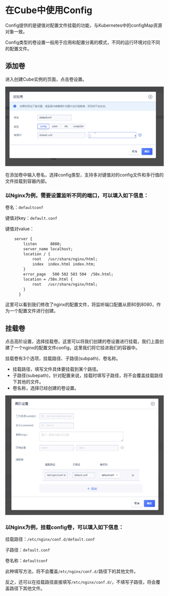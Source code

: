 # 在Cube中使用Config

Config提供的是键值对配置文件挂载的功能，与Kubernetes中的configMap资源对象一致。

Config类型的卷设置一般用于应用和配置分离的模式，不同的运行环境对应不同的配置文件。

## 添加卷

进入创建Cube实例的页面，点击卷设置。

![](../images/volume/config1.png)

在添加卷中输入卷名，选择config类型，支持多对键值对的config文件和多行值的文件挂载到容器内部。



### 以Nginx为例，需要设置监听不同的端口，可以填入如下信息：

卷名：`defaultconf`

键值对key：`default.conf`

键值对value：

```
    server {
        listen      8080; 
        server_name localhost; 
        location / {
            root   /usr/share/nginx/html; 
            index  index.html index.htm; 
        } 
        error_page   500 502 503 504  /50x.html; 
        location = /50x.html { 
            root   /usr/share/nginx/html; 
        }
      }

```

这里可以看到我们修改了nginx的配置文件，将监听端口配置从原80到8080，作为一个配置文件进行创建。

## 挂载卷

点击高阶设置，选择挂载卷。这里可以将我们创建的卷设置进行挂载，我们上面创建了一个nginx的配置文件config，这里我们将它挂进我们的容器中。

挂载卷有3个选项，挂载路径、子路径(subpath)、卷名称。

* 挂载路径，填写文件具体要挂载到某个路径。
* 子路径(subepath)，针对配置来说，挂载时填写子路径，将不会覆盖挂载路径下其他的文件。
* 卷名称，选择已经创建的卷设置。

![](../images/volume/config2.png)


### 以Nginx为例，挂载config卷，可以填入如下信息：

挂载路径：`/etc/nginx/conf.d/default.conf`

子路径：`default.conf`

卷名称：`defaultconf`

此种填写方法，将不会覆盖`/etc/nginx/conf.d/`路径下的其他文件。

反之，还可以在挂载路径直接填写`/etc/nginx/conf.d/`，不填写子路径，将会覆盖路径下其他文件。